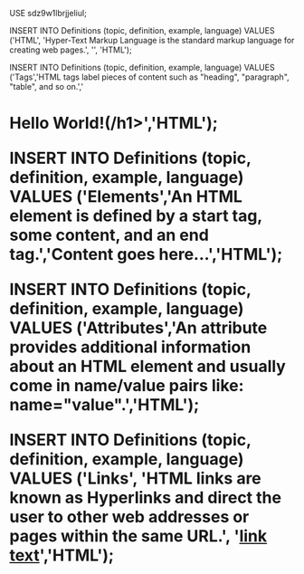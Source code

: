 USE sdz9w1lbrjjeliul;

INSERT INTO Definitions (topic, definition, example, language)
VALUES ('HTML', 'Hyper-Text Markup Language is the standard markup language for creating web pages.', '', 'HTML');

INSERT INTO Definitions (topic, definition, example, language)
VALUES ('Tags','HTML tags label pieces of content such as "heading", "paragraph", "table", and so on.','<h1>Hello World!(/h1>','HTML');

INSERT INTO Definitions (topic, definition, example, language)
VALUES ('Elements','An HTML element is defined by a start tag, some content, and an end tag.','<tagname>Content goes here...</tagname>','HTML');

INSERT INTO Definitions (topic, definition, example, language)
VALUES ('Attributes','An attribute provides additional information about an HTML element and usually come in name/value pairs like: name="value".','HTML');

INSERT INTO Definitions (topic, definition, example, language)
VALUES ('Links', 'HTML links are known as Hyperlinks and direct the user to other web addresses or pages within the same URL.', '<a href="url">link text</a>','HTML');


